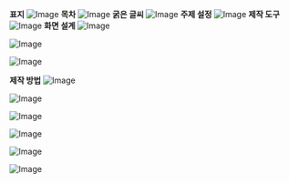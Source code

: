 
**표지**
![Image](https://github.com/user-attachments/assets/ac6b93aa-bc28-439d-94c1-b47fe6deece6)
**목차**
![Image](https://github.com/user-attachments/assets/f5d62140-6ee4-4154-8c8b-808bef40e599)
**굵은 글씨**
![Image](https://github.com/user-attachments/assets/9446dd0e-7e76-4d92-a629-c09fdd12b9ae)
**주제 설정**
![Image](https://github.com/user-attachments/assets/f5ce64b5-2324-4faa-a210-da8cfe066bbd)
**제작 도구**
![Image](https://github.com/user-attachments/assets/bbcc8d1b-b741-431c-bd40-e1b1115e5188)
**화면 설계**
![Image](https://github.com/user-attachments/assets/9d06bcc3-88f0-4fc8-9bc4-fa7b0639a4fc)

![Image](https://github.com/user-attachments/assets/aed4359f-acd9-4ef9-9527-3511ce94181e)

![Image](https://github.com/user-attachments/assets/ba5269f6-8403-4e52-987b-00386d51c4ca)

**제작 방법**
![Image](https://github.com/user-attachments/assets/aa1299f6-547d-49d3-a339-8d115f75113c)

![Image](https://github.com/user-attachments/assets/9f795988-79e9-4dbe-899c-b557d9811880)

![Image](https://github.com/user-attachments/assets/ff27fb15-f9eb-4c5f-8417-ddcf975b2b08)

![Image](https://github.com/user-attachments/assets/980045e2-beee-444c-959d-46cd4bcfd4a4)

![Image](https://github.com/user-attachments/assets/2cc96e40-5dd8-402d-922a-d809bba8c95a)

![Image](https://github.com/user-attachments/assets/e20a4967-a1a1-4183-9b6a-b748af21bc2a)
